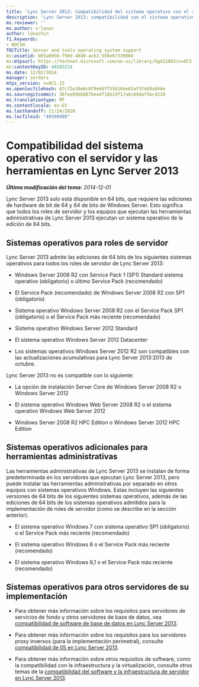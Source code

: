 ```yaml
---
title: 'Lync Server 2013: Compatibilidad del sistema operativo con el servidor y las herramientas'
description: 'Lync Server 2013: compatibilidad con el sistema operativo de servidor y herramientas.'
ms.reviewer: ''
ms.author: v-lanac
author: lanachin
f1.keywords:
- NOCSH
TOCTitle: Server and tools operating system support
ms:assetid: b65a0956-f90d-48d0-ac61-558e67339084
ms:mtpsurl: https://technet.microsoft.com/en-us/library/Gg412883(v=OCS.15)
ms:contentKeyID: 48185214
ms.date: 12/02/2014
manager: serdars
mtps_version: v=OCS.15
ms.openlocfilehash: 67cf2e39e0c8f9e66f755b16be03af37dd9a946e
ms.sourcegitcommit: 36fee89bb887bea4f18b19f17a8c69daf5bc423d
ms.translationtype: MT
ms.contentlocale: es-ES
ms.lasthandoff: 11/24/2020
ms.locfileid: "49399498"
---
```

# <a name="server-and-tools-operating-system-support-in-lync-server-2013"></a>Compatibilidad del sistema operativo con el servidor y las herramientas en Lync Server 2013

<div data-xmlns="http://www.w3.org/1999/xhtml">

<div class="topic" data-xmlns="http://www.w3.org/1999/xhtml" data-msxsl="urn:schemas-microsoft-com:xslt" data-cs="https://msdn.microsoft.com/">

<div data-asp="https://msdn2.microsoft.com/asp">



</div>

<div id="mainSection">

<div id="mainBody">

<span> </span>

_**Última modificación del tema:** 2014-12-01_

Lync Server 2013 solo está disponible en 64 bits, que requiere las ediciones de hardware de bit de 64 y 64 de bits de Windows Server. Esto significa que todos los roles de servidor y los equipos que ejecutan las herramientas administrativas de Lync Server 2013 ejecutan un sistema operativo de la edición de 64 bits.

<div>

## <a name="operating-systems-for-server-roles"></a>Sistemas operativos para roles de servidor

Lync Server 2013 admite las ediciones de 64 bits de los siguientes sistemas operativos para todos los roles de servidor de Lync Server 2013:

  - Windows Server 2008 R2 con Service Pack 1 (SP1) Standard sistema operativo (obligatorio) o último Service Pack (recomendado)

  - El Service Pack (recomendado) de Windows Server 2008 R2 con SP1 (obligatorio)

  - Sistema operativo Windows Server 2008 R2 con el Service Pack SP1 (obligatorio) o el Service Pack más reciente (recomendado)

  - Sistema operativo Windows Server 2012 Standard

  - El sistema operativo Windows Server 2012 Datacenter

  - Los sistemas operativos Windows Server 2012 R2 son compatibles con las actualizaciones acumulativas para Lync Server 2013:2013 de octubre.

Lync Server 2013 no es compatible con lo siguiente:

  - La opción de instalación Server Core de Windows Server 2008 R2 o Windows Server 2012

  - El sistema operativo Windows Web Server 2008 R2 o el sistema operativo Windows Web Server 2012

  - Windows Server 2008 R2 HPC Edition o Windows Server 2012 HPC Edition

</div>

<div>

## <a name="additional-operating-systems-for-administrative-tools"></a>Sistemas operativos adicionales para herramientas administrativas

Las herramientas administrativas de Lync Server 2013 se instalan de forma predeterminada en los servidores que ejecutan Lync Server 2013, pero puede instalar las herramientas administrativas por separado en otros equipos con sistemas operativos Windows. Estas incluyen las siguientes versiones de 64 bits de los siguientes sistemas operativos, además de las ediciones de 64 bits de los sistemas operativos admitidos para la implementación de roles de servidor (como se describe en la sección anterior).

  - El sistema operativo Windows 7 con sistema operativo SP1 (obligatorio) o el Service Pack más reciente (recomendado)

  - El sistema operativo Windows 8 o el Service Pack más reciente (recomendado)

  - El sistema operativo Windows 8,1 o el Service Pack más reciente (recomendado)

</div>

<div>

## <a name="operating-systems-for-other-servers-in-your-deployment"></a>Sistemas operativos para otros servidores de su implementación

  - Para obtener más información sobre los requisitos para servidores de servicios de fondo y otros servidores de base de datos, vea [compatibilidad de software de base de datos en Lync Server 2013](lync-server-2013-database-software-support.md).

  - Para obtener más información sobre los requisitos para los servidores proxy inversos (para la implementación perimetral), consulte [compatibilidad de IIS en Lync Server 2013](lync-server-2013-iis-support.md).

  - Para obtener más información sobre otros requisitos de software, como la compatibilidad con la infraestructura y la virtualización, consulte otros temas de la [compatibilidad del software y la infraestructura de servidor en Lync Server 2013](lync-server-2013-server-software-and-infrastructure-support.md).

</div>

</div>

<span> </span>

</div>

</div>

</div>

